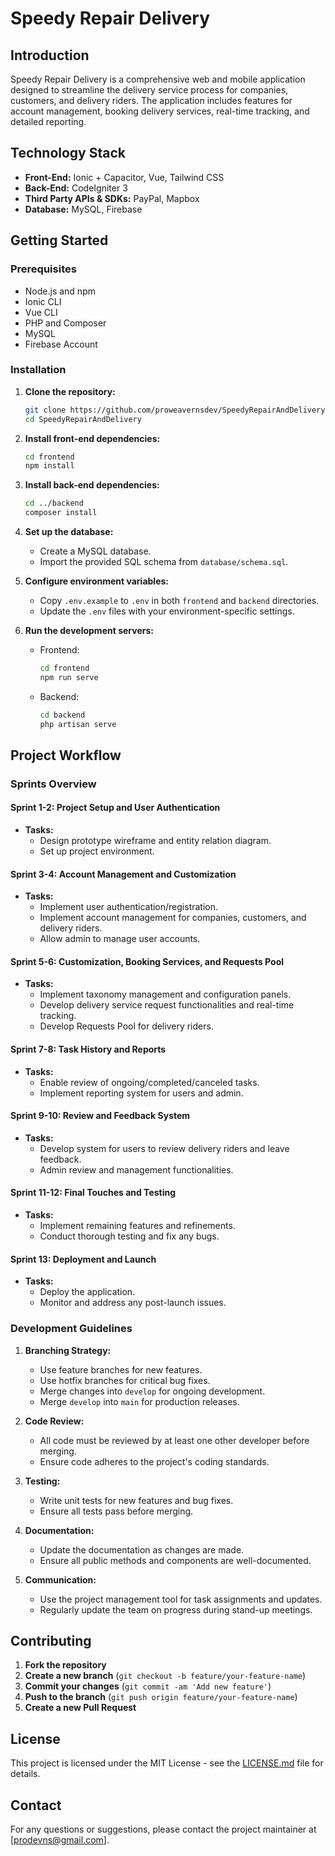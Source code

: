 # Speedy Repair Delivery

## Introduction
Speedy Repair Delivery is a comprehensive web and mobile application designed to streamline the delivery service process for companies, customers, and delivery riders. The application includes features for account management, booking delivery services, real-time tracking, and detailed reporting.

## Technology Stack
- **Front-End:** Ionic + Capacitor, Vue, Tailwind CSS
- **Back-End:** CodeIgniter 3
- **Third Party APIs & SDKs:** PayPal, Mapbox
- **Database:** MySQL, Firebase

## Getting Started

### Prerequisites
- Node.js and npm
- Ionic CLI
- Vue CLI
- PHP and Composer
- MySQL
- Firebase Account

### Installation
1. **Clone the repository:**
   ```bash
   git clone https://github.com/proweavernsdev/SpeedyRepairAndDelivery.git
   cd SpeedyRepairAndDelivery
   ```

2. **Install front-end dependencies:**
   ```bash
   cd frontend
   npm install
   ```

3. **Install back-end dependencies:**
   ```bash
   cd ../backend
   composer install
   ```

4. **Set up the database:**
   - Create a MySQL database.
   - Import the provided SQL schema from `database/schema.sql`.

5. **Configure environment variables:**
   - Copy `.env.example` to `.env` in both `frontend` and `backend` directories.
   - Update the `.env` files with your environment-specific settings.

6. **Run the development servers:**
   - Frontend:
     ```bash
     cd frontend
     npm run serve
     ```
   - Backend:
     ```bash
     cd backend
     php artisan serve
     ```

## Project Workflow

### Sprints Overview

#### Sprint 1-2: Project Setup and User Authentication
- **Tasks:**
  - Design prototype wireframe and entity relation diagram.
  - Set up project environment.

#### Sprint 3-4: Account Management and Customization
- **Tasks:**
  - Implement user authentication/registration.
  - Implement account management for companies, customers, and delivery riders.
  - Allow admin to manage user accounts.

#### Sprint 5-6: Customization, Booking Services, and Requests Pool
- **Tasks:**
  - Implement taxonomy management and configuration panels.
  - Develop delivery service request functionalities and real-time tracking.
  - Develop Requests Pool for delivery riders.

#### Sprint 7-8: Task History and Reports
- **Tasks:**
  - Enable review of ongoing/completed/canceled tasks.
  - Implement reporting system for users and admin.

#### Sprint 9-10: Review and Feedback System
- **Tasks:**
  - Develop system for users to review delivery riders and leave feedback.
  - Admin review and management functionalities.

#### Sprint 11-12: Final Touches and Testing
- **Tasks:**
  - Implement remaining features and refinements.
  - Conduct thorough testing and fix any bugs.

#### Sprint 13: Deployment and Launch
- **Tasks:**
  - Deploy the application.
  - Monitor and address any post-launch issues.

### Development Guidelines

1. **Branching Strategy:**
   - Use feature branches for new features.
   - Use hotfix branches for critical bug fixes.
   - Merge changes into `develop` for ongoing development.
   - Merge `develop` into `main` for production releases.

2. **Code Review:**
   - All code must be reviewed by at least one other developer before merging.
   - Ensure code adheres to the project's coding standards.

3. **Testing:**
   - Write unit tests for new features and bug fixes.
   - Ensure all tests pass before merging.

4. **Documentation:**
   - Update the documentation as changes are made.
   - Ensure all public methods and components are well-documented.

5. **Communication:**
   - Use the project management tool for task assignments and updates.
   - Regularly update the team on progress during stand-up meetings.

## Contributing
1. **Fork the repository**
2. **Create a new branch** (`git checkout -b feature/your-feature-name`)
3. **Commit your changes** (`git commit -am 'Add new feature'`)
4. **Push to the branch** (`git push origin feature/your-feature-name`)
5. **Create a new Pull Request**

## License
This project is licensed under the MIT License - see the [LICENSE.md](LICENSE.md) file for details.

## Contact
For any questions or suggestions, please contact the project maintainer at [prodevns@gmail.com].